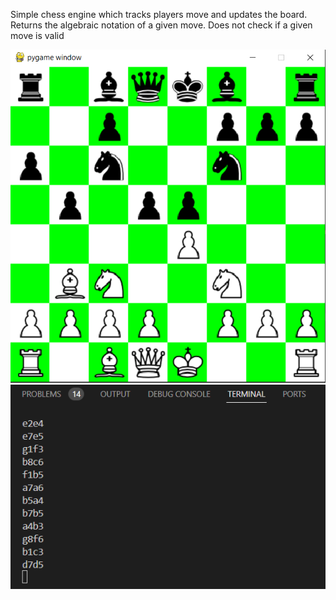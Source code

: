 Simple chess engine which tracks players move and updates the board.
Returns the algebraic notation of a given move. 
Does not check if a given move is valid

![alt text](image.png)    
![alt text](image-1.png)
